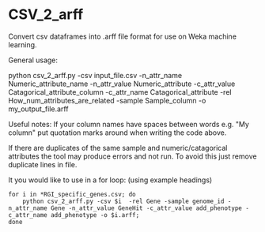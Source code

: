 # CSV_2_arff
Convert csv dataframes into .arff file format for use on Weka machine learning. 

General usage:

python csv_2_arff.py -csv input_file.csv -n_attr_name Numeric_attribute_name -n_attr_value Numeric_attribute -c_attr_value Catagorical_attribute_column -c_attr_name Catagorical_attribute -rel How_num_attributes_are_related -sample Sample_column -o my_output_file.arff


Useful notes:
If your column names have spaces between words e.g. "My column" put quotation marks around when writing the code above. 

If there are duplicates of the same sample and numeric/catagorical attributes the tool may produce errors and not run. To avoid this just remove duplicate lines in file.

It you would like to use in a for loop: (using example headings)

``` 
for i in *RGI_specific_genes.csv; do 
	python csv_2_arff.py -csv $i  -rel Gene -sample genome_id -n_attr_name Gene -n_attr_value GeneHit -c_attr_value add_phenotype -c_attr_name add_phenotype -o $i.arff; 
done 
  
